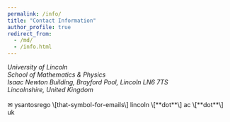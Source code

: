 ```yaml
---
permalink: /info/
title: "Contact Information"
author_profile: true
redirect_from: 
  - /md/
  - /info.html
---
```


<address>
  University of Lincoln<br /> School of Mathematics & Physics<br /> Isaac Newton Building, Brayford Pool, Lincoln LN6 7TS<br /> Lincolnshire, United Kingdom
</address>

<br />
&#9993; ysantosrego \[that-symbol-for-emails\] lincoln \[**dot**\] ac \[**dot**\] uk

